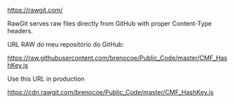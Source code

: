 https://rawgit.com/

RawGit serves raw files directly from GitHub with proper Content-Type headers.

URL RAW do meu repositório do GitHub:

https://raw.githubusercontent.com/brenocoe/Public_Code/master/CMF_HashKey.js

Use this URL in production

https://cdn.rawgit.com/brenocoe/Public_Code/master/CMF_HashKey.js

